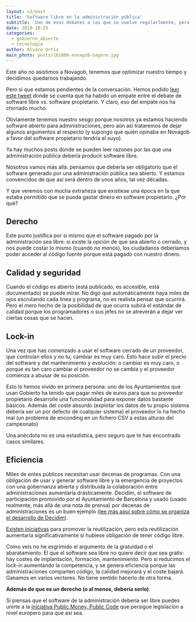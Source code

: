 ```yaml
---
layout: v2/post
title: 'Software libre en la administración pública'
subtitle: 'Uno de esos debates a los que se vuelve regularlmente, pero a los que hay que volver, hasta que lo consigamos'
date: 2018-10-25
categories:
  - gobierno_abierto
  - tecnologia
author: Álvaro Ortiz
main_photo: posts/161006-novagob-nagore.jpg
---
```


Este año no asistimos a Novagob, tenemos que optimizar nuestro tiempo y decidimos quedarnos trabajando.

Pero si que estamos pendientes de la conversación. Hemos podido [leer este tweet](https://twitter.com/ffranrojas/status/1055384541123264512) donde se cuenta que ha habido un empate entre el debate de software libre vs. software propietario. Y claro, eso del empate nos ha chirriado mucho.

Obviamente tenemos nuestro sesgo porque nosotros ya estamos haciendo software abierto para administraciones, pero aún así trataremos de dejar algunos argumentos al respecto (y supongo que quién opinaba en Novagob a favor del software propietario tendría el suyo).

Ya hay muchos posts donde se pueden leer razones por las que una administración pública debería producir software libre.

Nosotros vamos más allá: pensamos que debería ser obligatorio que el software generado por una administración pública sea abierto. Y estamos convencidos de que así será dentro de unos años, tal vez décadas.

Y que veremos con mucha extrañeza que existiese una época en la que estaba permitido que se pueda gastar dinero en software propietario. ¿Por qué?

## Derecho

Este punto justifica por si mismo que el software pagado por la administración sea libre: si existe la opción de que sea abierto o cerrado, y nos puede costar lo mismo (cuando no menos), los ciudadanos deberíamos poder acceder al código fuente porque está pagado con nuestro dinero.


## Calidad y seguridad

Cuando el código es abierto (está publicado, es accesible, está documentado) se puede mirar. No digo que automáticamente haya miles de ojos escrutando cada linea y programa, no es realista pensar que ocurrirá. Pero el mero hecho de la posibilidad de que ocurra subirá el estándar de calidad porque los programadores o sus jefes no se atreverán a dejar ver ciertas cosas que se hacen.


## Lock-in

Una vez que has comenzado a usar el software cerrado de un proveedor, que controlan ellos y no tu, cambiar es muy caro. Esto hace subir el precio del software y del mantenimiento y evolución: o cambiar es muy caro, o porque es tan caro cambiar el proveedor no se cambia y el proveedor comienza a abusar de su posición.

Esto lo hemos vivido en primera persona: uno de los Ayuntamientos que usan Gobierto ha tenido que pagar miles de euros para que su proveedor propietario desarrolle una funcionalidad para exponer datos bastante básicos. Además del coste absurdo (explotar los datos de tu propio sistema debería ser un por defecto de cualquier sistema) el proveedor lo ha hecho mal (un problema de enconding en un fichero CSV a estas alturas del campeonato)

Una anécdota no es una estadística, pero seguro que te has encontrado casos similares.


## Eficiencia

Miles de entes públicos necesitan usar decenas de programas. Con una obligación de usar y generar software libre y la emergencia de proyectos con una gobernanza abierta y distribuida la colaboración entre administraciones aumentaría drásticamente. Decidim, el software de participación promovido por el Ayuntamiento de Barcelona y usado (usado realmente, más allá de una nota de prensa) por decenas de administraciones es un buen ejemplo ([lee más aquí sobre cómo se organiza el desarrollo de Decidim](/blog/20180123-decidim-diseno-populate.html)).

[Existen iniciativas](https://administracionelectronica.gob.es/pae_Home/pae_SolucionesCTT/pae_CTT_-__Que_es_.html#.W9HD9VJ9jUI) para promover la reutilización, pero esta reutilización aumentaría significativamente si hubiese obligación de tener código libre.

<div class="separator blue short"></div>

Como veis no he esgrimido el argumento de la gratuidad o el abaratamiento. El que el software sea libre no quiere decir que sea gratis: hay costes de implantación, formación, mantenimiento. Pero si reducimos el lock-in aumentando la competencia, y se genera eficiencia porque las administraciones comparten código, la calidad mejorará y el coste bajará. Ganamos en varios vectores. No tiene sentido hacerlo de otra forma.

**Además de que es un derecho (o al menos, debería serlo)**.

<div class="separator blue short"></div>

Si piensas que el software de la administración debería ser libre puedes unirte a la [iniciativa Public Money, Public Code](https://publiccode.eu/es/) que persigue legislación a nivel europero para que así sea.
